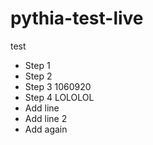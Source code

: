 # pythia-test-live
test
- Step 1
- Step 2
- Step 3 1060920
- Step 4 LOLOLOL
- Add line
- Add line 2
- Add again
